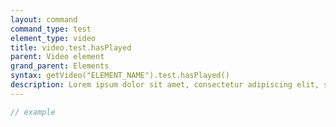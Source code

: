 ```yaml
---
layout: command
command_type: test
element_type: video
title: video.test.hasPlayed
parent: Video element
grand_parent: Elements
syntax: getVideo("ELEMENT_NAME").test.hasPlayed()
description: Lorem ipsum dolor sit amet, consectetur adipiscing elit, sed do eiusmod tempor incididunt ut labore et dolore magna aliqua. Ut enim ad minim veniam, quis nostrud exercitation ullamco laboris nisi ut aliquip ex ea commodo consequat.
---
```


```javascript
// example
```